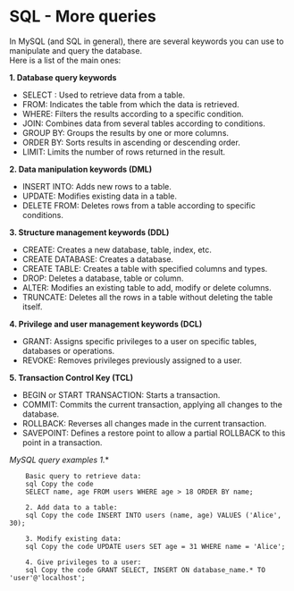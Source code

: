 # SQL - More queries  

In MySQL (and SQL in general), there are several keywords you can use to manipulate and query the database.  
Here is a list of the main ones: 

**1. Database query keywords** 

- SELECT : Used to retrieve data from a table.  
- FROM: Indicates the table from which the data is retrieved.  
- WHERE: Filters the results according to a specific condition.  
- JOIN: Combines data from several tables according to conditions.  
- GROUP BY: Groups the results by one or more columns.  
- ORDER BY: Sorts results in ascending or descending order.  
- LIMIT: Limits the number of rows returned in the result.  

**2. Data manipulation keywords (DML)**  

- INSERT INTO: Adds new rows to a table.  
- UPDATE: Modifies existing data in a table.  
- DELETE FROM: Deletes rows from a table according to specific conditions.  

**3. Structure management keywords (DDL)**   

- CREATE: Creates a new database, table, index, etc.  
- CREATE DATABASE: Creates a database.  
- CREATE TABLE: Creates a table with specified columns and types.  
- DROP: Deletes a database, table or column.  
- ALTER: Modifies an existing table to add, modify or delete columns.  
- TRUNCATE: Deletes all the rows in a table without deleting the table itself.  

**4. Privilege and user management keywords (DCL)**   

- GRANT: Assigns specific privileges to a user on specific tables, databases or operations.  
- REVOKE: Removes privileges previously assigned to a user.  

**5. Transaction Control Key (TCL)**   

- BEGIN or START TRANSACTION: Starts a transaction. 
- COMMIT: Commits the current transaction, applying all changes to the database.  
- ROLLBACK: Reverses all changes made in the current transaction.  
- SAVEPOINT: Defines a restore point to allow a partial ROLLBACK to this point in a transaction.  

*MySQL query examples 1.**  

        Basic query to retrieve data:  
        sql Copy the code 
        SELECT name, age FROM users WHERE age > 18 ORDER BY name;  
        
        2. Add data to a table:  
        sql Copy the code INSERT INTO users (name, age) VALUES ('Alice', 30);  
        
        3. Modify existing data:  
        sql Copy the code UPDATE users SET age = 31 WHERE name = 'Alice';   

        4. Give privileges to a user: 
        sql Copy the code GRANT SELECT, INSERT ON database_name.* TO 'user'@'localhost';